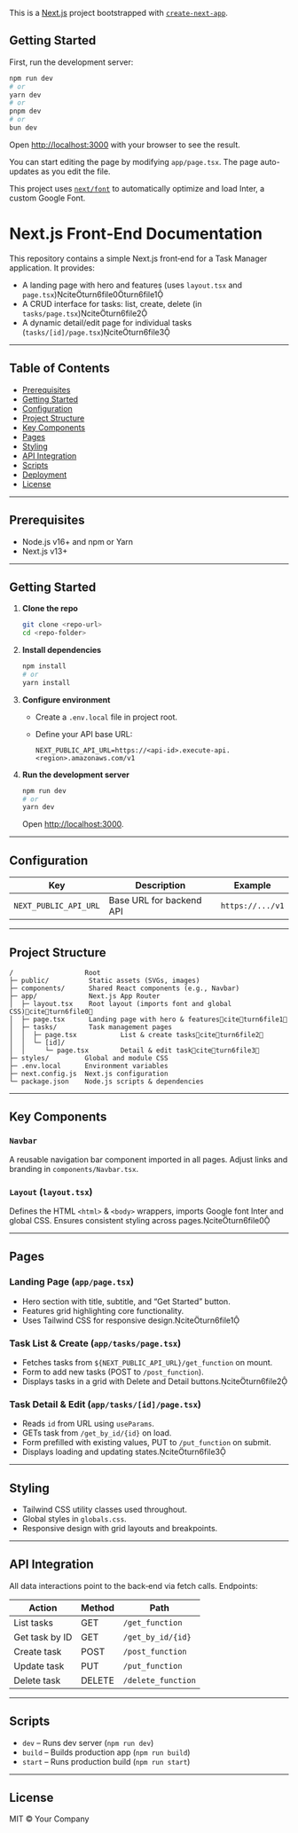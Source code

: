 This is a [Next.js](https://nextjs.org/) project bootstrapped with [`create-next-app`](https://github.com/vercel/next.js/tree/canary/packages/create-next-app).

## Getting Started

First, run the development server:

```bash
npm run dev
# or
yarn dev
# or
pnpm dev
# or
bun dev
```

Open [http://localhost:3000](http://localhost:3000) with your browser to see the result.

You can start editing the page by modifying `app/page.tsx`. The page auto-updates as you edit the file.

This project uses [`next/font`](https://nextjs.org/docs/basic-features/font-optimization) to automatically optimize and load Inter, a custom Google Font.


# Next.js Front‑End Documentation

This repository contains a simple Next.js front‑end for a Task Manager application. It provides:

* A landing page with hero and features (uses `layout.tsx` and `page.tsx`)citeturn6file0turn6file1
* A CRUD interface for tasks: list, create, delete (in `tasks/page.tsx`)citeturn6file2
* A dynamic detail/edit page for individual tasks (`tasks/[id]/page.tsx`)citeturn6file3

---

## Table of Contents

* [Prerequisites](#prerequisites)
* [Getting Started](#getting-started)
* [Configuration](#configuration)
* [Project Structure](#project-structure)
* [Key Components](#key-components)
* [Pages](#pages)
* [Styling](#styling)
* [API Integration](#api-integration)
* [Scripts](#scripts)
* [Deployment](#deployment)
* [License](#license)

---

## Prerequisites

* Node.js v16+ and npm or Yarn
* Next.js v13+

---

## Getting Started

1. **Clone the repo**

   ```bash
   git clone <repo-url>
   cd <repo-folder>
   ```

2. **Install dependencies**

   ```bash
   npm install
   # or
   yarn install
   ```

3. **Configure environment**

   * Create a `.env.local` file in project root.
   * Define your API base URL:

     ```dotenv
     NEXT_PUBLIC_API_URL=https://<api-id>.execute-api.<region>.amazonaws.com/v1
     ```

4. **Run the development server**

   ```bash
   npm run dev
   # or
   yarn dev
   ```

   Open [http://localhost:3000](http://localhost:3000).

---

## Configuration

| Key                   | Description              | Example          |
| --------------------- | ------------------------ | ---------------- |
| `NEXT_PUBLIC_API_URL` | Base URL for backend API | `https://.../v1` |

---

## Project Structure

```
/                  Root
├─ public/          Static assets (SVGs, images)
├─ components/      Shared React components (e.g., Navbar)
├─ app/             Next.js App Router
│  ├─ layout.tsx    Root layout (imports font and global CSS)citeturn6file0
│  ├─ page.tsx      Landing page with hero & featuresciteturn6file1
│  ├─ tasks/        Task management pages
│  │  ├─ page.tsx           List & create tasksciteturn6file2
│  │  └─ [id]/
│  │     └─ page.tsx        Detail & edit taskciteturn6file3
├─ styles/         Global and module CSS
├─ .env.local      Environment variables
├─ next.config.js  Next.js configuration
└─ package.json    Node.js scripts & dependencies
```

---

## Key Components

### `Navbar`

A reusable navigation bar component imported in all pages. Adjust links and branding in `components/Navbar.tsx`.

### `Layout` (`layout.tsx`)

Defines the HTML `<html>` & `<body>` wrappers, imports Google font Inter and global CSS. Ensures consistent styling across pages.citeturn6file0

---

## Pages

### Landing Page (`app/page.tsx`)

* Hero section with title, subtitle, and “Get Started” button.
* Features grid highlighting core functionality.
* Uses Tailwind CSS for responsive design.citeturn6file1

### Task List & Create (`app/tasks/page.tsx`)

* Fetches tasks from `${NEXT_PUBLIC_API_URL}/get_function` on mount.
* Form to add new tasks (POST to `/post_function`).
* Displays tasks in a grid with Delete and Detail buttons.citeturn6file2

### Task Detail & Edit (`app/tasks/[id]/page.tsx`)

* Reads `id` from URL using `useParams`.
* GETs task from `/get_by_id/{id}` on load.
* Form prefilled with existing values, PUT to `/put_function` on submit.
* Displays loading and updating states.citeturn6file3

---

## Styling

* Tailwind CSS utility classes used throughout.
* Global styles in `globals.css`.
* Responsive design with grid layouts and breakpoints.

---

## API Integration

All data interactions point to the back‑end via fetch calls. Endpoints:

| Action         | Method | Path               |
| -------------- | ------ | ------------------ |
| List tasks     | GET    | `/get_function`    |
| Get task by ID | GET    | `/get_by_id/{id}`  |
| Create task    | POST   | `/post_function`   |
| Update task    | PUT    | `/put_function`    |
| Delete task    | DELETE | `/delete_function` |

---

## Scripts

* `dev` – Runs dev server (`npm run dev`)
* `build` – Builds production app (`npm run build`)
* `start` – Runs production build (`npm run start`)

---

## License

MIT © Your Company
